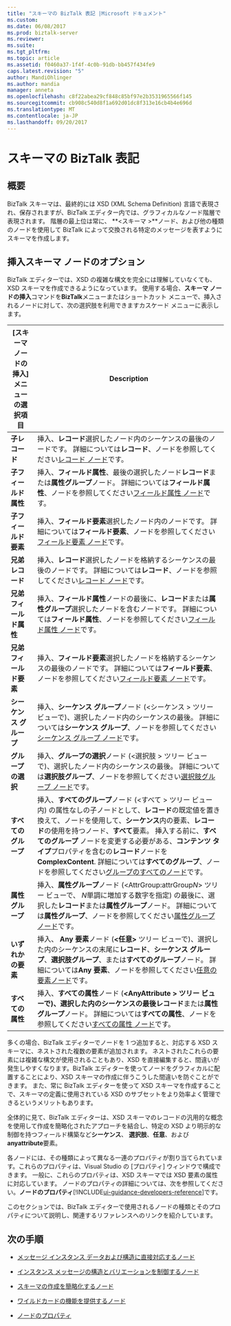 ```yaml
---
title: "スキーマの BizTalk 表記 |Microsoft ドキュメント"
ms.custom: 
ms.date: 06/08/2017
ms.prod: biztalk-server
ms.reviewer: 
ms.suite: 
ms.tgt_pltfrm: 
ms.topic: article
ms.assetid: f0460a37-1f4f-4c0b-91db-bb457f434fe9
caps.latest.revision: "5"
author: MandiOhlinger
ms.author: mandia
manager: anneta
ms.openlocfilehash: c8f22abea29cf848c85bf97e2b3531965566f145
ms.sourcegitcommit: cb908c540d8f1a692d01dc8f313e16cb4b4e696d
ms.translationtype: MT
ms.contentlocale: ja-JP
ms.lasthandoff: 09/20/2017
---
```

# <a name="biztalk-representation-of-schemas"></a>スキーマの BizTalk 表記

## <a name="overview"></a>概要
BizTalk スキーマは、最終的には XSD (XML Schema Definition) 言語で表現され、保存されますが、BizTalk エディター内では、グラフィカルなノード階層で表現されます。 階層の最上位は常に、 **\<スキーマ >**ノード、および他の種類のノードを使用して BizTalk によって交換される特定のメッセージを表すようにスキーマを作成します。  

## <a name="insert-schema-node-options"></a>挿入スキーマ ノードのオプション  
 BizTalk エディターでは、XSD の複雑な構文を完全には理解していなくても、XSD スキーマを作成できるようになっています。 使用する場合、**スキーマ ノードの挿入**コマンドを**BizTalk**メニューまたはショートカット メニューで、挿入されるノードに対して、次の選択肢を利用できますカスケード メニューに表示します。  
  
|[スキーマ ノードの挿入] メニューの選択項目|Description|  
|------------------------------------|-----------------|  
|**子レコード**|挿入、**レコード**選択したノード内のシーケンスの最後のノードです。 詳細については**レコード**、ノードを参照してください[レコード ノード](../core/record-nodes.md)です。|  
|**子フィールド属性**|挿入、**フィールド属性**、最後の選択したノード**レコード**または**属性グループ**ノード。 詳細については**フィールド属性**、ノードを参照してください[フィールド属性 ノード](../core/field-attribute-nodes.md)です。|  
|**子フィールド要素**|挿入、**フィールド要素**選択したノード内のノードです。 詳細については**フィールド要素**、ノードを参照してください[フィールド要素 ノード](../core/field-element-nodes.md)です。|  
|**兄弟レコード**|挿入、**レコード**選択したノードを格納するシーケンスの最後のノードです。 詳細については**レコード**、ノードを参照してください[レコード ノード](../core/record-nodes.md)です。|  
|**兄弟フィールド属性**|挿入、**フィールド属性**ノードの最後に、**レコード**または**属性グループ**選択したノードを含むノードです。 詳細については**フィールド属性**、ノードを参照してください[フィールド属性 ノード](../core/field-attribute-nodes.md)です。|  
|**兄弟フィールド要素**|挿入、**フィールド要素**選択したノードを格納するシーケンスの最後のノードです。 詳細については**フィールド要素**、ノードを参照してください[フィールド要素 ノード](../core/field-element-nodes.md)です。|  
|**シーケンス グループ**|挿入、**シーケンス グループ**ノード (\<シーケンス > ツリー ビューで)、選択したノード内のシーケンスの最後。 詳細については**シーケンス グループ**、ノードを参照してください[シーケンス グループ ノード](../core/sequence-group-nodes.md)です。|  
|**グループの選択**|挿入、**グループの選択**ノード (\<選択肢 > ツリー ビューで)、選択したノード内のシーケンスの最後。 詳細については**選択肢グループ**、ノードを参照してください[選択肢グループ ノード](../core/choice-group-nodes.md)です。|  
|**すべてのグループ**|挿入、**すべてのグループ**ノード (\<すべて > ツリー ビュー内) の属性なしの子ノードとして、**レコード**の既定値を置き換えて、ノードを使用して、**シーケンス**内の要素、**レコード**の使用を持つノード、**すべて**要素。 挿入する前に、**すべてのグループ** ノードを変更する必要がある、**コンテンツ タイプ**プロパティを含むの**レコード**ノードを**ComplexContent**. 詳細については**すべてのグループ**、ノードを参照してください[グループのすべてのノード](../core/all-group-nodes.md)です。|  
|**属性グループ**|挿入、**属性グループ**ノード (\<AttrGroup:attrGroup*N*> ツリー ビューで、 *N*単調に増加する数字を指定) の最後に、選択した**レコード**または**属性グループ**ノード。 詳細については**属性グループ**、ノードを参照してください[属性グループ ノード](../core/attribute-group-nodes.md)です。|  
|**いずれかの要素**|挿入、 **Any 要素**ノード (**\<**任意**>** ツリー ビューで)、選択した内のシーケンスの末尾に**レコード**、**シーケンス グループ**、**選択肢グループ**、または**すべてのグループ**ノード。 詳細については**Any 要素**、ノードを参照してください[任意の要素ノード](../core/any-element-nodes.md)です。|  
|**すべての属性**|挿入、**すべての属性**ノード (**\<**AnyAttribute **>** ツリー ビューで)、選択した内のシーケンスの最後**レコード**または**属性グループ**ノード。 詳細については**すべての属性**、ノードを参照してください[すべての属性 ノード](../core/any-attribute-nodes.md)です。|  
  
 多くの場合、BizTalk エディターでノードを 1 つ追加すると、対応する XSD スキーマに、ネストされた複数の要素が追加されます。 ネストされたこれらの要素には複雑な構文が使用されることもあり、XSD を直接編集すると、間違いが発生しやすくなります。BizTalk エディターを使ってノードをグラフィカルに配置することにより、XSD スキーマの作成に伴うこうした間違いを防ぐことができます。 また、常に BizTalk エディターを使って XSD スキーマを作成することで、スキーマの定義に使用されている XSD のサブセットをより効率よく管理できるというメリットもあります。  
  
 全体的に見て、BizTalk エディターは、XSD スキーマのレコードの汎用的な概念を使用して作成を簡略化されたアプローチを結合し、特定の XSD より明示的な制御を持つフィールド構築など**シーケンス**、 **選択肢**、**任意**、および**anyattribute**要素。  
  
 各ノードには、その種類によって異なる一連のプロパティが割り当てられています。これらのプロパティは、Visual Studio の [プロパティ] ウィンドウで構成できます。 一般に、これらのプロパティは、XSD スキーマでは XSD 要素の属性に対応しています。 ノードのプロパティの詳細については、次を参照してください。**ノードのプロパティ**[!INCLUDE[ui-guidance-developers-reference](../includes/ui-guidance-developers-reference.md)]です。
  
 このセクションでは、BizTalk エディターで使用されるノードの種類とそのプロパティについて説明し、関連するリファレンスへのリンクを紹介しています。  
  
## <a name="next-steps"></a>次の手順
  
-   [メッセージ インスタンス データおよび構造に直接対応するノード](../core/nodes-that-correspond-directly-to-message-instance-data-and-structure.md)  
  
-   [インスタンス メッセージの構造とバリエーションを制御するノード](../core/nodes-that-control-instance-message-structure-and-variations.md)  
  
-   [スキーマの作成を簡略化するノード](../core/nodes-that-simplify-schema-creation.md)  
  
-   [ワイルドカードの機能を提供するノード](../core/nodes-that-provide-wildcard-capabilities.md)  
  
-   [ノードのプロパティ](../core/node-properties.md)